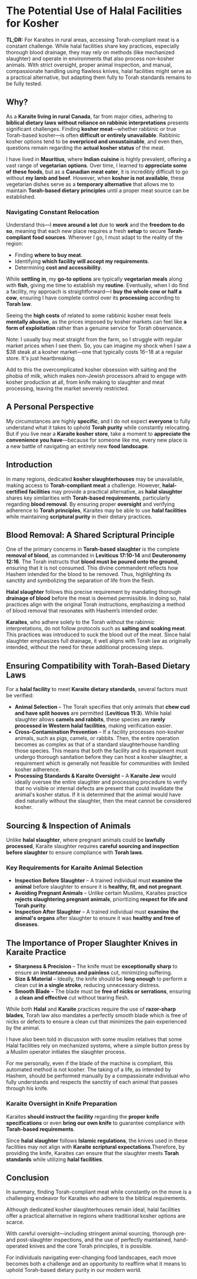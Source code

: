 # The Potential Use of Halal Facilities for Kosher  

**TL;DR:** For Karaites in rural areas, accessing Torah-compliant meat is a constant challenge. While halal facilities share key practices, especially thorough blood drainage, they may rely on methods (like mechanized slaughter) and operate in environments that also process non-kosher animals. With strict oversight, proper animal inspection, and manual, compassionate handling using flawless knives, halal facilities might serve as a practical alternative, but adapting them fully to Torah standards remains to be fully tested.

## Why?  

As a **Karaite living in rural Canada**, far from major cities, adhering to **biblical dietary laws** **without reliance on rabbinic interpretations** presents significant challenges. Finding **kosher meat**—whether rabbinic or true Torah-based kosher—is often **difficult or entirely unavailable**. Rabbinic kosher options tend to be **overpriced and unsustainable**, and even then, questions remain regarding the **actual kosher status** of the meat.  

I have lived in **Mauritius**, where **Indian cuisine** is highly prevalent, offering a vast range of **vegetarian options**. Over time, I learned to **appreciate some of these foods**, but as a **Canadian meat eater**, it is incredibly difficult to go without **my lamb and beef**. However, when **kosher is not available**, these vegetarian dishes serve as a **temporary alternative** that allows me to maintain **Torah-based dietary principles** until a proper meat source can be established.  

### Navigating Constant Relocation  

Understand this—I **move around a lot** due to **work** and the **freedom to do so**, meaning that each new place requires a fresh **setup** to secure **Torah-compliant food sources**. Wherever I go, I must adapt to the reality of the region:  
- Finding **where to buy meat**.  
- Identifying **which facility will accept my requirements**.  
- Determining **cost and accessibility**.  

While **settling in**, my **go-to options** are typically **vegetarian meals** along with **fish**, giving me time to establish my **routine**. Eventually, when I do find a facility, my approach is straightforward—I **buy the whole cow or half a cow**, ensuring I have complete control over its **processing** according to **Torah law**.  

Seeing the **high costs** of related to some rabbinic kosher meat feels **mentally abusive**, as the prices imposed by kosher markets can feel like **a form of exploitation** rather than a genuine service for Torah observance.

Note: I usually buy meat straight from the farm, so I struggle with regular market prices when I see them. So, you can imagine my shock when I saw a $38 steak at a kosher market—one that typically costs $16-$18 at a regular store. It's just heartbreaking.

Add to this the overcomplicated kosher obsession with salting and the phobia of milk, which makes non-Jewish processors afraid to engage with kosher production at all, from knife making to slaughter and meat processing, leaving the market severely restricted.


## A Personal Perspective  

My circumstances are highly **specific**, and I do not expect **everyone** to fully understand what it takes to uphold **Torah purity** while constantly relocating. But if you live near a **Karaite kosher store**, take a moment to **appreciate the convenience you have**—because for someone like me, every new place is a new battle of navigating an entirely new **food landscape**.  

## Introduction  

In many regions, dedicated **kosher slaughterhouses** may be unavailable, making access to **Torah-compliant meat** a challenge. However, **halal-certified facilities** may provide a practical alternative, as **halal slaughter** shares key similarities with **Torah-based requirements**, particularly regarding **blood removal**. By ensuring proper **oversight** and verifying adherence to **Torah principles**, Karaites may be able to use **halal facilities** while maintaining **scriptural purity** in their dietary practices.  

## Blood Removal: A Shared Scriptural Principle  

One of the primary concerns in **Torah-based slaughter** is the complete **removal of blood**, as commanded in **Leviticus 17:10-14** and **Deuteronomy 12:16**. The Torah instructs that **blood must be poured onto the ground**, ensuring that it is not consumed. This divine commandent reflects how Hashem intended for the blood to be removed. Thus, highlighting its sanctity and symbolizing the separation of life from the flesh.

**Halal slaughter** follows this precise requirement by mandating thorough **drainage of blood** before the meat is deemed permissible. In doing so, halal practices align with the original Torah instructions, emphasizing a method of blood removal that resonates with Hashem’s intended order.

**Karaites**, who adhere solely to the Torah without the rabinnic interpretations, do not follow protocols such as **salting and soaking meat**. This practices was introduced to suck the blood out of the meat. Since halal slaughter emphasizes full drainage, it well aligns with Torah law as originally intended, without the need for these additional processing steps.

## Ensuring Compatibility with Torah-Based Dietary Laws  

For a **halal facility** to meet **Karaite dietary standards**, several factors must be verified:  
- **Animal Selection** – The Torah specifies that only animals that **chew cud and have split hooves** are permitted (**Leviticus 11:3**). While halal slaughter allows **camels and rabbits**, these species are **rarely processed in Western halal facilities**, making verification easier.  
- **Cross-Contamination Prevention** – If a facility processes non-kosher animals, such as pigs, camels, or rabbits. Then, the entire operation becomes as complex as that of a standard slaughterhouse handling those species. This means that both the facility and its equipment must undergo thorough sanitation before they can host a kosher slaughter, a requirement which is generally not feasible for communities with limited kosher adherence.
- **Processing Standards & Karaite Oversight** – A **Karaite Jew** would ideally oversee the entire slaughter and processing procedure to verify that no visible or internal defects are present that could invalidate the animal's kosher status. If it is determined that the animal would have died naturally without the slaughter, then the meat cannot be considered kosher.


## Sourcing & Inspection of Animals  

Unlike **halal slaughter**, where pregnant animals could be **lawfully processed**, Karaite slaughter requires **careful sourcing and inspection** **before slaughter** to ensure compliance with **Torah laws**.  

### **Key Requirements for Karaite Animal Selection**  
- **Inspection Before Slaughter** – A trained individual must **examine the animal** before slaughter to ensure it is **healthy, fit, and not pregnant**.  
- **Avoiding Pregnant Animals** – Unlike certain Muslims, Karaites practice **rejects slaughtering pregnant animals**, prioritizing **respect for life and Torah purity**.  
- **Inspection After Slaughter** – A trained individual must **examine the animal's organs** after slaughter to ensure it was **healthy and free of diseases**.  
 
## The Importance of Proper Slaughter Knives in Karaite Practice  

- **Sharpness & Precision** – The knife must be **exceptionally sharp** to ensure an **instantaneous and painless** cut, minimizing suffering.  
- **Size & Material** – Ideally, the knife should be **long enough** to perform a clean cut **in a single stroke**, reducing unnecessary distress.  
- **Smooth Blade** – The blade must be **free of nicks or serrations**, ensuring a **clean and effective** cut without tearing flesh.  

While both **Halal** and **Karaite** practices require the use of **razor-sharp blades**, Torah law also mandates a perfectly smooth blade which is free of nicks or defects to ensure a clean cut that minimizes the pain experienced by the animal. 

I have also been told in discussion with some muslim relatives that some Halal facilities rely on mechanized systems, where a simple button press by a Muslim operator initiates the slaughter process. 

For me personally, even if the blade of the machine is compliant, this automated method is not kosher. The taking of a life, as intended by Hashem, should be performed manually by a compassionate individual who fully understands and respects the sanctity of each animal that passes through his knife.

### **Karaite Oversight in Knife Preparation**  
Karaites **should instruct the facility** regarding the **proper knife specifications** or even **bring our own knife** to guarantee compliance with **Torah-based requirements**. 

Since **halal slaughter** follows **Islamic regulations**, the knives used in these facilities may not align with **Karaite scriptural expectations**.Therefore, by providing the knife, Karaites can ensure that the slaughter meets **Torah standards** while utilizing **halal facilities**.  

## Conclusion

In summary, finding Torah-compliant meat while constantly on the move is a challenging endeavor for Karaites who adhere to the biblical requirements. 

Although dedicated kosher slaughterhouses remain ideal, halal facilities offer a practical alternative in regions where traditional kosher options are scarce. 

With careful oversight—including stringent animal sourcing, thorough pre- and post-slaughter inspections, and the use of perfectly maintained, hand-operated knives and the core Torah principles, it is possible.

For individuals navigating ever-changing food landscapes, each move becomes both a challenge and an opportunity to reaffirm what it means to uphold Torah-based dietary purity in our modern world.
